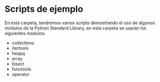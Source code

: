 # Scripts de ejemplo

En esta carpeta, tendremos varios scripts demostrando el uso de algunos módulos de la Python Standard Library, en esta carpeta se usarán los siguientes módulos:

- collections
- itertools
- heapq
- array
- bisect
- functools
- operator
